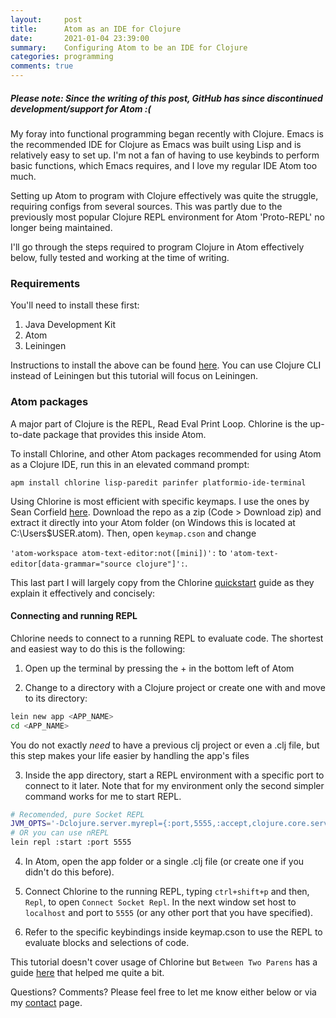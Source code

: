 ```yaml
---
layout:     post
title:      Atom as an IDE for Clojure
date:       2021-01-04 23:39:00
summary:    Configuring Atom to be an IDE for Clojure
categories: programming
comments: true
---
```

##### Please note: Since the writing of this post, GitHub has since discontinued development/support for Atom :(

My foray into functional programming began recently with Clojure. Emacs is the recommended IDE for Clojure as Emacs was built using Lisp and is relatively easy to set up. I'm not a fan of having to use keybinds to perform basic functions, which Emacs requires, and I love my regular IDE Atom too much.

Setting up Atom to program with Clojure effectively was quite the struggle, requiring configs from several sources. This was partly due to the previously most popular Clojure REPL environment for Atom 'Proto-REPL' no longer being maintained.

I'll go through the steps required to program Clojure in Atom effectively below, fully tested and working at the time of writing.

### Requirements

You'll need to install these first:

 1. Java Development Kit
 3. Atom
 2. Leiningen

Instructions to install the above can be found [here](https://github.com/mauricioszabo/atom-chlorine/blob/v0.10.2/docs/quickstart.md). You can use Clojure CLI instead of Leiningen but this tutorial will focus on Leiningen.

### Atom packages

A major part of Clojure is the REPL, Read Eval Print Loop. Chlorine is the up-to-date package that provides this inside Atom.

To install Chlorine, and other Atom packages recommended for using Atom as a Clojure IDE, run this in an elevated command prompt:

`apm install chlorine lisp-paredit parinfer platformio-ide-terminal`

Using Chlorine is most efficient with specific keymaps. I use the ones by Sean Corfield [here](https://github.com/seancorfield/atom-chlorine-setup). Download the repo as a zip (Code > Download zip) and extract it directly into your Atom folder (on Windows this is located at C:\Users\$USER\.atom). Then, open `keymap.cson` and change

`'atom-workspace atom-text-editor:not([mini])':`
to
 `'atom-text-editor[data-grammar="source clojure"]':`.

This last part I will largely copy from the Chlorine [quickstart](https://github.com/mauricioszabo/atom-chlorine/blob/master/docs/quickstart.md) guide as they explain it effectively and concisely:

#### Connecting and running REPL

Chlorine needs to connect to a running REPL to evaluate code. The shortest and easiest way to do this is the following:

1.  Open up the terminal by pressing the + in the bottom left of Atom

2. Change to a directory with a Clojure project or create one with and move to its directory:

```bash
lein new app <APP_NAME>
cd <APP_NAME>
```

You do not exactly _need_ to have a previous clj project or even a .clj file, but this step makes your life easier by handling the app's files

3.  Inside the app directory, start a REPL environment with a specific port to connect to it later. Note that for my environment only the second simpler command works for me to start REPL.

```bash
# Recomended, pure Socket REPL
JVM_OPTS='-Dclojure.server.myrepl={:port,5555,:accept,clojure.core.server/repl}' lein repl
# OR you can use nREPL
lein repl :start :port 5555
```

4.  In Atom, open the app folder or a single .clj file (or create one if you didn't do this before).

5.  Connect Chlorine to the running REPL, typing `ctrl+shift+p` and then, `Repl`, to open `Connect Socket Repl`. In the next window set host to `localhost` and port to `5555` (or any other port that you have specified).

6. Refer to the specific keybindings inside keymap.cson to use the REPL to evaluate blocks and selections of code.

This tutorial doesn't cover usage of Chlorine but `Between Two Parens` has a guide [here](https://www.youtube.com/watch?v=mEcOwtRt0f4) that helped me quite a bit.

Questions? Comments? Please feel free to let me know either below or via my [contact](https://www.bgigurtsis.com/contact/) page.
